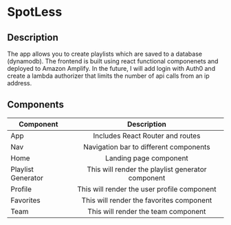 # SpotLess

## Description

The app allows you to create playlists which are saved to a database (dynamodb). The frontend is built using react functional componenets and deployed to Amazon Amplify. In the future, I will add login with Auth0 and create a lambda authorizer that limits the number of api calls from an ip address. 


## Components

| Component | Description | 
| --- | :---: |  
| App | Includes React Router and routes | 
| Nav | Navigation bar to different components |
| Home | Landing page component | 
| Playlist Generator | This will render the playlist generator component |
| Profile | This will render the user profile component | 
| Favorites | This will render the favorites component |
| Team | This will render the team component |  


